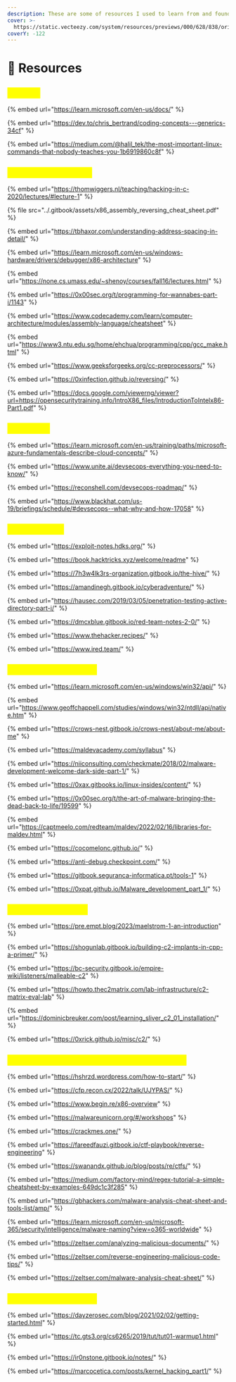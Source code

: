 ```yaml
---
description: These are some of resources I used to learn from and found them helpful.
cover: >-
  https://static.vecteezy.com/system/resources/previews/000/628/838/original/vector-abstract-background-with-particle-wave-design.jpg
coverY: -122
---
```


# 🍷 Resources

## <mark style="color:yellow;">`General`</mark>

{% embed url="https://learn.microsoft.com/en-us/docs/" %}

{% embed url="https://dev.to/chris_bertrand/coding-concepts---generics-34cf" %}

{% embed url="https://medium.com/@halil_tek/the-most-important-linux-commands-that-nobody-teaches-you-1b6919860c8f" %}

## <mark style="color:yellow;">`Low Level Learning`</mark>

{% embed url="https://thomwiggers.nl/teaching/hacking-in-c-2020/lectures/#lecture-1" %}

{% file src="../.gitbook/assets/x86_assembly_reversing_cheat_sheet.pdf" %}

{% embed url="https://tbhaxor.com/understanding-address-spacing-in-detail/" %}

{% embed url="https://learn.microsoft.com/en-us/windows-hardware/drivers/debugger/x86-architecture" %}

{% embed url="https://none.cs.umass.edu/~shenoy/courses/fall16/lectures.html" %}

{% embed url="https://0x00sec.org/t/programming-for-wannabes-part-i/1143" %}

{% embed url="https://www.codecademy.com/learn/computer-architecture/modules/assembly-language/cheatsheet" %}

{% embed url="https://www3.ntu.edu.sg/home/ehchua/programming/cpp/gcc_make.html" %}

{% embed url="https://www.geeksforgeeks.org/cc-preprocessors/" %}

{% embed url="https://0xinfection.github.io/reversing/" %}

{% embed url="https://docs.google.com/viewerng/viewer?url=https://opensecuritytraining.info/IntroX86_files/IntroductionToIntelx86-Part1.pdf" %}

## <mark style="color:yellow;">`DevSecOps`</mark>

{% embed url="https://learn.microsoft.com/en-us/training/paths/microsoft-azure-fundamentals-describe-cloud-concepts/" %}

{% embed url="https://www.unite.ai/devsecops-everything-you-need-to-know/" %}

{% embed url="https://reconshell.com/devsecops-roadmap/" %}

{% embed url="https://www.blackhat.com/us-19/briefings/schedule/#devsecops--what-why-and-how-17058" %}

## <mark style="color:yellow;">`Red Team Ops`</mark>

{% embed url="https://exploit-notes.hdks.org/" %}

{% embed url="https://book.hacktricks.xyz/welcome/readme" %}

{% embed url="https://7h3w4lk3rs-organization.gitbook.io/the-hive/" %}

{% embed url="https://amandinegh.gitbook.io/cyberadventure/" %}

{% embed url="https://hausec.com/2019/03/05/penetration-testing-active-directory-part-i/" %}

{% embed url="https://dmcxblue.gitbook.io/red-team-notes-2-0/" %}

{% embed url="https://www.thehacker.recipes/" %}

{% embed url="https://www.ired.team/" %}

## <mark style="color:yellow;">`Malware Development`</mark>

{% embed url="https://learn.microsoft.com/en-us/windows/win32/api/" %}

{% embed url="https://www.geoffchappell.com/studies/windows/win32/ntdll/api/native.htm" %}

{% embed url="https://crows-nest.gitbook.io/crows-nest/about-me/about-me" %}

{% embed url="https://maldevacademy.com/syllabus" %}

{% embed url="https://niiconsulting.com/checkmate/2018/02/malware-development-welcome-dark-side-part-1/" %}

{% embed url="https://0xax.gitbooks.io/linux-insides/content/" %}

{% embed url="https://0x00sec.org/t/the-art-of-malware-bringing-the-dead-back-to-life/19599" %}

{% embed url="https://captmeelo.com/redteam/maldev/2022/02/16/libraries-for-maldev.html" %}

{% embed url="https://cocomelonc.github.io/" %}

{% embed url="https://anti-debug.checkpoint.com/" %}

{% embed url="https://gitbook.seguranca-informatica.pt/tools-1" %}

{% embed url="https://0xpat.github.io/Malware_development_part_1/" %}

## <mark style="color:yellow;">`Command & Control`</mark>

{% embed url="https://pre.empt.blog/2023/maelstrom-1-an-introduction" %}

{% embed url="https://shogunlab.gitbook.io/building-c2-implants-in-cpp-a-primer/" %}

{% embed url="https://bc-security.gitbook.io/empire-wiki/listeners/malleable-c2" %}

{% embed url="https://howto.thec2matrix.com/lab-infrastructure/c2-matrix-eval-lab" %}

{% embed url="https://dominicbreuker.com/post/learning_sliver_c2_01_installation/" %}

{% embed url="https://0xrick.github.io/misc/c2/" %}

## <mark style="color:yellow;">`Reverse Engineering & Malware Analysis`</mark>

{% embed url="https://hshrzd.wordpress.com/how-to-start/" %}

{% embed url="https://cfp.recon.cx/2022/talk/UJYPAS/" %}

{% embed url="https://www.begin.re/x86-overview" %}

{% embed url="https://malwareunicorn.org/#/workshops" %}

{% embed url="https://crackmes.one/" %}

{% embed url="https://fareedfauzi.gitbook.io/ctf-playbook/reverse-engineering" %}

{% embed url="https://swanandx.github.io/blog/posts/re/ctfs/" %}

{% embed url="https://medium.com/factory-mind/regex-tutorial-a-simple-cheatsheet-by-examples-649dc1c3f285" %}

{% embed url="https://gbhackers.com/malware-analysis-cheat-sheet-and-tools-list/amp/" %}

{% embed url="https://learn.microsoft.com/en-us/microsoft-365/security/intelligence/malware-naming?view=o365-worldwide" %}

{% embed url="https://zeltser.com/analyzing-malicious-documents/" %}

{% embed url="https://zeltser.com/reverse-engineering-malicious-code-tips/" %}

{% embed url="https://zeltser.com/malware-analysis-cheat-sheet/" %}



## <mark style="color:yellow;">`Exploit Development`</mark>

{% embed url="https://dayzerosec.com/blog/2021/02/02/getting-started.html" %}

{% embed url="https://tc.gts3.org/cs6265/2019/tut/tut01-warmup1.html" %}

{% embed url="https://ir0nstone.gitbook.io/notes/" %}

{% embed url="https://marcocetica.com/posts/kernel_hacking_part1/" %}
